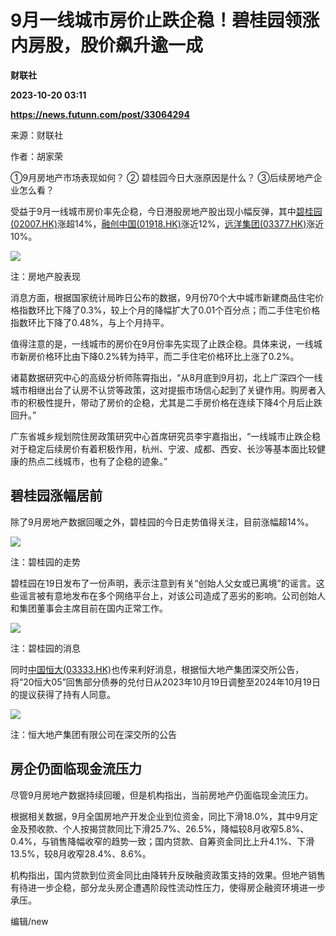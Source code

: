 # 9月一线城市房价止跌企稳！碧桂园领涨内房股，股价飙升逾一成
**财联社**

**2023-10-20 03:11**

**https://news.futunn.com/post/33064294**

来源：财联社

作者：胡家荣

①9月房地产市场表现如何？ ② 碧桂园今日大涨原因是什么？ ③后续房地产企业怎么看？

受益于9月一线城市房价率先企稳，今日港股房地产股出现小幅反弹，其中[碧桂园(02007.HK)](https://www.futunn.com/quote/stock?m=hk&code=02007)涨超14%，[融创中国(01918.HK)](https://www.futunn.com/quote/stock?m=hk&code=01918)涨近12%，[远洋集团(03377.HK)](https://www.futunn.com/quote/stock?m=hk&code=03377)涨近10%。

![](https://postimg.futunn.com/16977704454936325281198.png)

注：房地产股表现

消息方面，根据国家统计局昨日公布的数据，9月份70个大中城市新建商品住宅价格指数环比下降了0.3%，较上个月的降幅扩大了0.01个百分点；而二手住宅价格指数环比下降了0.48%，与上个月持平。

值得注意的是，一线城市的房价在9月份率先实现了止跌企稳。具体来说，一线城市新房价格环比由下降0.2%转为持平，而二手住宅价格环比上涨了0.2%。

诸葛数据研究中心的高级分析师陈霄指出，“从8月底到9月初，北上广深四个一线城市相继出台了认房不认贷等政策，这对提振市场信心起到了关键作用。购房者入市的积极性提升，带动了房价的企稳，尤其是二手房价格在连续下降4个月后止跌回升。”

广东省城乡规划院住房政策研究中心首席研究员李宇嘉指出，“一线城市止跌企稳对于稳定后续房价有着积极作用，杭州、宁波、成都、西安、长沙等基本面比较健康的热点二线城市，也有了企稳的迹象。”

碧桂园涨幅居前
-------

除了9月房地产数据回暖之外，碧桂园的今日走势值得关注，目前涨幅超14%。

![](https://postimg.futunn.com/16977704339462733299987.png)

注：碧桂园的走势

碧桂园在19日发布了一份声明，表示注意到有关“创始人父女或已离境”的谣言。这些谣言被有意地发布在多个网络平台上，对该公司造成了恶劣的影响。公司创始人和集团董事会主席目前在国内正常工作。

![](https://newsfile.futunn.com/public/NN-PersistNewsContentImage/7781/20231020/pic/0-33064294-2-e3e7bbf9b7a77788c9f7c1a616185f68.png/big)

注：碧桂园的消息

同时[中国恒大(03333.HK)](https://www.futunn.com/quote/stock?m=hk&code=03333)也传来利好消息，根据恒大地产集团深交所公告，将“20恒大05”回售部分债券的兑付日从2023年10月19日调整至2024年10月19日的提议获得了持有人同意。

![](https://newsfile.futunn.com/public/NN-PersistNewsContentImage/7781/20231020/pic/0-33064294-3-f2beba0f141b0f787f2be5534c8d813a.png/big)

注：恒大地产集团有限公司在深交所的公告

房企仍面临现金流压力
----------

尽管9月房地产数据持续回暖，但是机构指出，当前房地产仍面临现金流压力。

根据相关数据，9月全国房地产开发企业到位资金，同比下滑18.0%，其中9月定金及预收款、个人按揭贷款同比下滑25.7%、26.5%，降幅较8月收窄5.8%、0.4%，与销售降幅收窄的趋势一致；国内贷款、自筹资金同比上升4.1%、下滑13.5%，较8月收窄28.4%、8.6%。

机构指出，国内贷款到位资金同比由降转升反映融资政策支持的效果。但地产销售有待进一步企稳，部分龙头房企遭遇阶段性流动性压力，使得房企融资环境进一步承压。

编辑/new